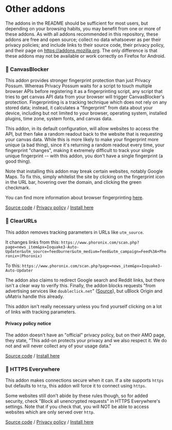 # Other addons
The addons in the README should be sufficient for most users, but depending on your browsing habits, you may benefit from one or more of these addons. As with all addons recommended in this repository, these addons are free and open source; collect no data whatsoever as per their privacy policies; and include links to their source code, their privacy policy, and their page on https://addons.mozilla.org. The only difference is that these addons may not be available or work correctly on Firefox for Android.

### 🎨 CanvasBlocker
This addon provides stronger fingerprint protection than just Privacy Possum. Whereas Privacy Possum waits for a script to touch multiple browser APIs before registering it as a fingerprinting script, any script that tries to get canvas API data from your browser will trigger CanvasBlocker's protection. Fingerprinting is a tracking technique which does not rely on any stored data; instead, it calculates a "fingerprint" from data about your device, including but not limited to your browser, operating system, installed plugins, time zone, system fonts, and canvas data.

This addon, in its default configuration, will allow websites to access the <canvas> API, but then fake a random readout back to the website that is requesting your canvas data. While this is more likely to make your fingerprint more unique (a bad thing), since it's returning a random readout every time, your fingerprint "changes", making it extremely difficult to track your single unique fingerprint -- with this addon, you don't have a single fingerprint (a good thing).
  
Note that installing this addon may break certain websites, notably Google Maps. To fix this, simply whitelist the site by clicking on the fingerprint icon in the URL bar, hovering over the domain, and clicking the green checkmark.

You can find more information about browser fingerprinting [here](https://en.wikipedia.org/wiki/Device_fingerprint).

[Source code](https://github.com/kkapsner/CanvasBlocker) / [Privacy policy](https://addons.mozilla.org/en-US/firefox/addon/canvasblocker/privacy/) / [Install here](https://addons.mozilla.org/en-US/firefox/addon/canvasblocker/)

### 🔗 ClearURLs
This addon removes tracking parameters in URLs like `utm_source`. 

It changes links from this:
`https://www.phoronix.com/scan.php?page=news_item&px=Ioquake3-Auto-Updater&utm_source=feedburner&utm_medium=feed&utm_campaign=Feed%3A+Phoronix+(Phoronix)`

To this: 
`https://www.phoronix.com/scan.php?page=news_item&px=Ioquake3-Auto-Updater`

The addon also claims to redirect Google search and Reddit links, but there isn't a clear way to verify this. Finally, the addon blocks requests "from advertising services like `doubleclick.net`" ([Source](https://github.com/KevinRoebert/ClearUrls#clearurls)), but uBlock Origin and uMatrix handle this already.

This addon isn't really necessary unless you find yourself clicking on a lot of links with tracking parameters.

#### Privacy policy notice
The addon doesn't have an "official" privacy policy, but on their AMO page, they state, "This add-on protects your privacy and we also respect it. We do not and will never collect any of your usage data."

[Source code](https://github.com/KevinRoebert/ClearUrls) / [Install here](https://addons.mozilla.org/en-US/firefox/addon/clearurls/)

### 🛃 HTTPS Everywhere
This addon makes connections secure when it can. If a site supports `https` but defaults to `http`, this addon will force it to connect using `https`. 

Some websites still don't abide by these rules though, so for added security, check "Block all unencrypted requests" in HTTPS Everywhere's settings. Note that if you check that, you will NOT be able to access websites which are only served over `http`.

[Source code](https://github.com/EFForg/https-everywhere) / [Privacy policy](https://www.eff.org/code/privacy/policy) / [Install here](https://addons.mozilla.org/en-US/firefox/addon/https-everywhere/)